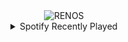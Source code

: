 <div align="center">
<picture>
    <source media="(prefers-color-scheme: dark)" srcset="https://i.ibb.co/qYSHF4f/output-gif.gif">
    <source media="(prefers-color-scheme: light)" srcset="https://i.ibb.co/qYSHF4f/output-gif.gif">
    <img alt="RENOS" src="https://i.ibb.co/qYSHF4f/output-gif.gif">
</picture>
<details>
<summary>Spotify Recently Played</summary>
<img src="https://spotify-recently-played-readme.vercel.app/api?user=31d6d6zerc5ct6kck32na2ozsqf4&unique=1&width=400" alt="Spotify" />
</details>
</div>

<!-- Image deletion URL: https://ibb.co/zVM3HLY/4f19950a6530e956ac1b5cd4ff595129 -->